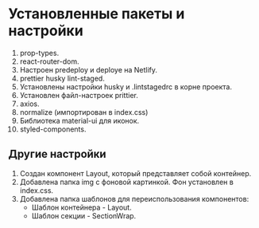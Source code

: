 # Установленные пакеты и настройки

1. prop-types.
2. react-router-dom.
3. Настроен predeploy и deploye на Netlify.
4. prettier husky lint-staged.
5. Установлены настройки husky и .lintstagedrc в корне проекта.
6. Установлен файл-настроек prittier.
7. axios.
8. normalize (импортирован в index.css)
9. Библиотека material-ui для иконок.
10. styled-components.

## Другие настройки

1. Создан компонент Layout, который представляет собой контейнер.
2. Добавлена папка img с фоновой картинкой. Фон установлен в index.css.
3. Добавлена папка шаблонов для переиспользования компонентов:
   - Шаблон контейнера - Layout.
   - Шаблон секции - SectionWrap.
